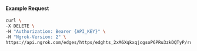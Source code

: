 <!-- Code generated for API Clients. DO NOT EDIT. -->

#### Example Request

```bash
curl \
-X DELETE \
-H "Authorization: Bearer {API_KEY}" \
-H "Ngrok-Version: 2" \
https://api.ngrok.com/edges/https/edghts_2xM6XqkxqjcgsoP6PRu3zkDQTyP/routes/edghtsrt_2xM6XtHBztijKCwdov3d7fFKMgn/websocket_tcp_converter
```
